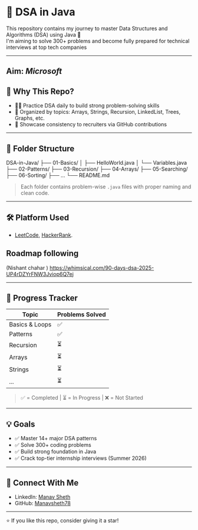 # 🧠 DSA in Java

This repository contains my journey to master Data Structures and Algorithms (DSA) using Java 🚀  
I'm aiming to solve 300+ problems and become fully prepared for technical interviews at top tech companies

---
## Aim: *Microsoft*

## 📌 Why This Repo?

- 👨‍💻 Practice DSA daily to build strong problem-solving skills
- 🧰 Organized by topics: Arrays, Strings, Recursion, LinkedList, Trees, Graphs, etc.
- 💼 Showcase consistency to recruiters via GitHub contributions

---

## 🧱 Folder Structure

 DSA-in-Java/
├── 01-Basics/
│ ├── HelloWorld.java
│ └── Variables.java
├── 02-Patterns/
├── 03-Recursion/
├── 04-Arrays/
├── 05-Searching/
├── 06-Sorting/
├── ...
└── README.md

> Each folder contains problem-wise `.java` files with proper naming and clean code.

---

## 🛠️ Platform  Used
- [LeetCode](https://leetcode.com/), [HackerRank](https://www.hackerrank.com/).

## Roadmap following 
(Nishant chahar ) https://whimsical.com/90-days-dsa-2025-UP4rDZYrFNW3Jviop6Q7ej

---

## 📅 Progress Tracker

| Topic           | Problems Solved |
|----------------|-----------------|
| Basics & Loops | ✅              |
| Patterns        | ✅              |
| Recursion       | ⏳              |
| Arrays          | ⏳              |
| Strings         | ⏳              |
| ...             | ⏳              |

> ✅ = Completed | ⏳ = In Progress | ❌ = Not Started

---

## 💡 Goals

- ✅ Master 14+ major DSA patterns
- ✅ Solve 300+ coding problems
- ✅ Build strong foundation in Java
- ✅ Crack top-tier internship interviews (Summer 2026)

---

## 🤝 Connect With Me

- LinkedIn: [Manav Sheth](https://www.linkedin.com/in/sheth-manav/)
- GitHub: [Manavsheth78](https://github.com/Manavsheth78)

---

⭐ If you like this repo, consider giving it a star!
